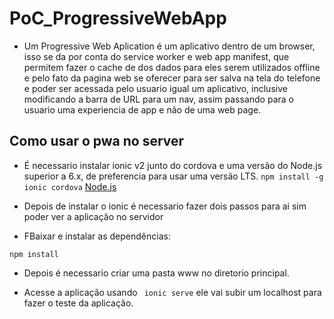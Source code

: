 # PoC_ProgressiveWebApp


* Um Progressive Web Aplication é um aplicativo dentro de um browser, isso se da por conta do service worker e web app manifest,
que permitem fazer o cache de dos dados para eles serem utilizados offline e pelo fato da pagina web se oferecer para ser salva
na tela do telefone e poder ser acessada pelo usuario igual um aplicativo, inclusive modificando a barra de URL para um nav, assim
passando para o usuario uma experiencia de app e não de uma web page.


## Como usar o pwa no server


* É necessario instalar ionic v2 junto do cordova e uma versão do Node.js superior a 6.x, de preferencia para usar uma versão LTS.
```npm install -g ionic cordova```
  [Node.js](https://nodejs.org/en/download)
  
* Depois de instalar o ionic é necessario fazer dois passos para ai sim poder ver a aplicação no servidor


* FBaixar e instalar as dependências:


```npm install```


* Depois é necessario criar uma pasta www no diretorio principal.


* Acesse a aplicação usando ``` ionic serve``` ele vai subir um localhost para fazer o teste da aplicação.
